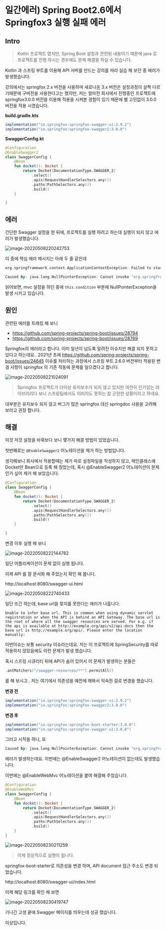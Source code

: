 

# 일간에러) Spring Boot2.6에서 Springfox3 실행 실패 에러

## Intro

> Kotlin 프로젝트 였지만, Spring Boot 설정과 관련된 내용이기 때문에 java 로 프로젝트를 진행 하시는 경우에도 문제 해결을 하실 수 있습니다.

Kotlin 과 스프링 부트를 이용해 API 서버를 만드는 강의를 따라 실습 해 보던 중 에러가 발생했습니다.

강의에서는 springfox 2.x 버전을 사용하며 새로나온 3.x 버전은 설정과정이 살짝 다르기때문에 구버전을 사용한다고는 했지만, 저는 얼마전 회사에서 진행중인 프로젝트에 springfox3.0.0 버전을 이용해 적용을 시켜본 경험이 있기 때문에  별 고민없이 3.0.0 버전을 적용 시켰습니다.

**build.gradle.kts**

```groovy
implementation("io.springfox:springfox-swagger-ui:2.9.2")
implementation("io.springfox:springfox-swagger2:3.0.0")
```

**SwaggerConfig.kt**

```kotlin
@Configuration
@EnableSwagger2
class SwaggerConfig {
    @Bean
    fun docket(): Docket {
        return Docket(DocumentationType.SWAGGER_2)
            .select()
            .apis(RequestHandlerSelectors.any())
            .paths(PathSelectors.any())
            .build()
    }

}
```

## 에러

간단한 Swagger 설정을 한 뒤에, 프로젝트를 실행 하려고 하는데 실행이 되지 않고 에러가 발생했습니다. 

![image-20220508220242753](https://raw.githubusercontent.com/Shane-Park/mdblog/main/devlife/todayError/20220508.assets/image-20220508220242753.png)

이 중에 핵심 에러 메시지는 아래 두 줄 같은데

```kotlin
org.springframework.context.ApplicationContextException: Failed to start bean 'documentationPluginsBootstrapper'; nested exception is java.lang.NullPointerException: Cannot invoke "org.springframework.web.servlet.mvc.condition.PatternsRequestCondition.getPatterns()" because "this.condition" is null

```

```kotlin
Caused by: java.lang.NullPointerException: Cannot invoke "org.springframework.web.servlet.mvc.condition.PatternsRequestCondition.getPatterns()" because "this.condition" is null

```

읽어보면, mvc 설정을 하던 중에 `this.condition` 부분에 NullPointerException을 발생 시키고 있습니다.

## 원인

관련된 에러를 트래킹 해 보니 

- https://github.com/spring-projects/spring-boot/issues/28794 
- https://github.com/spring-projects/spring-boot/issues/28769

Springfox의 에러라고 합니다. 이미 일년이 넘도록 알려진 이슈지만 해결 되지 못하고 있다고 하는데요.. 2021년 초에 https://github.com/spring-projects/spring-boot/issues/24645 이슈를 처리하는 과정에서 스프링 부트 2.6.0 버전부터 적용된 변경 사항이 springfox 의 기존 작동에 문제를 일으켰다고 합니다.

![image-20220508221024091](https://raw.githubusercontent.com/Shane-Park/mdblog/main/devlife/todayError/20220508.assets/image-20220508221024091.png)

> Springfox 프로젝트가 더이상 유지보수가 되지 않고 있지만 여전히 인기있는 라이브러리다 보니 스프링팀에서도 이러지도 못하는 참 곤란한 상황이라고 하네요.

대부분은 유지보수 되지 않고 버그가 많은 springfox 대신 springdoc 사용을 고려해 보라고 권장 합니다.

## 해결

이것 저것 설정을 바꿔보다 보니 몇가지 해결 방법이 있었습니다.

첫번째로는 `@EnableSwagger2` 어노테이션을 제거 하는 방법입니다.

생각해보니 회사에서 적용할때는 제가 따로 설정파일을 작성하지 않고, 메인클래스에 Docket만 Bean으로 등록 해 줬었는데, 혹시 @EnableSwagger2 어노테이션이 문제인가 싶어 제거 해 보았습니다.

```kotlin
@Configuration
class SwaggerConfig {
    @Bean
    fun docket(): Docket {
        return Docket(DocumentationType.SWAGGER_2)
            .select()
            .apis(RequestHandlerSelectors.any())
            .paths(PathSelectors.any())
            .build()
    }

}
```

변경 이후 실행 해 보니

![image-20220508222144782](https://raw.githubusercontent.com/Shane-Park/mdblog/main/devlife/todayError/20220508.assets/image-20220508222144782.png)

일단 어플리케이션이 문제 없이 실행 됩니다.

이제 API 를 잘 문서화 해 주었는지 확인 해 봅니다.

http://localhost:8080/swagger-ui.html

![image-20220508222740433](https://raw.githubusercontent.com/Shane-Park/mdblog/main/devlife/todayError/20220508.assets/image-20220508222740433.png)

일단 뜨긴 하는데, base url을 찾지를 못한다는 에러가 나옵니다.

```
Unable to infer base url. This is common when using dynamic servlet registration or when the API is behind an API Gateway. The base url is the root of where all the swagger resources are served. For e.g. if the api is available at http://example.org/api/v2/api-docs then the base url is http://example.org/api/. Please enter the location manually: 
```

이번이슈는 보통 security 이슈라는데요. 저는 이 프로젝트에 SpringSecurity를 따로 적용하지 않았음에도 이런 문제가 발생 했습니다.

혹시 스프링 시큐리티 뒤에 API가 숨어 있어서 이 문제가 발생하는 분들은 

```kotlin
.antMatchers("/swagger-resources/**").permitAll()
```

를 해 보시고.. 저는 여기에서 의존성을 예전에 해봐서 익숙한 걸로 변경을 했습니다.

**변경 전**

```groovy
implementation("io.springfox:springfox-swagger-ui:2.9.2")
implementation("io.springfox:springfox-swagger2:3.0.0")
```

**변경 후**

```groovy
implementation("io.springfox:springfox-boot-starter:3.0.0")
implementation("io.springfox:springfox-swagger-ui:3.0.0")
```

그러고 시작을 하니, 또 

```kotlin
Caused by: java.lang.NullPointerException: Cannot invoke "org.springframework.web.servlet.mvc.condition.PatternsRequestCondition.getPatterns()" because "this.condition" is null

```

에러가 발생하는데요. 이번에는 @EnableSwagger2 어노테이션이 없는데도 발생했습니다.

이번에는 @EnableWebMvc 어노테이션을 붙여 해결해 주었습니다.

```kotlin
@Configuration
@EnableWebMvc
class SwaggerConfig {
    @Bean
    fun docket(): Docket {
        return Docket(DocumentationType.SWAGGER_2)
            .select()
            .apis(RequestHandlerSelectors.any())
            .paths(PathSelectors.any())
            .build()
    }
}
```

![image-20220508230211259](https://raw.githubusercontent.com/Shane-Park/mdblog/main/devlife/todayError/20220508.assets/image-20220508230211259.png)

> 이제 정상적으로 실행이 됩니다.

springfox-boot-starter로 의존성을 변경 하며, API document 접근 주소도 변경 되었습니다.

http://localhost:8080/swagger-ui/index.html

이제 해당 링크를 확인 해 보면

![image-20220508230419747](https://raw.githubusercontent.com/Shane-Park/mdblog/main/devlife/todayError/20220508.assets/image-20220508230419747.png)

기나긴 고생 끝에 Swagger 페이지를 띄우는데 성공 했습니다.

이상입니다.